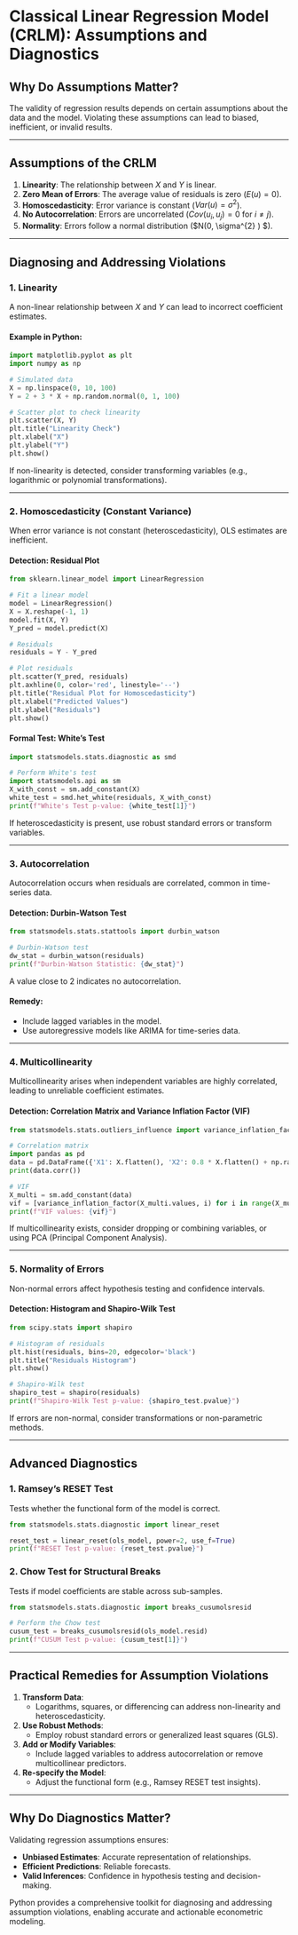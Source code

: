 # **Classical Linear Regression Model (CRLM): Assumptions and Diagnostics**

## **Why Do Assumptions Matter?**
The validity of regression results depends on certain assumptions about the data and the model. Violating these assumptions can lead to biased, inefficient, or invalid results.

---

## **Assumptions of the CRLM**
1. **Linearity**: The relationship between $X$ and $Y$ is linear.
2. **Zero Mean of Errors**: The average value of residuals is zero ($E(u) = 0$).
3. **Homoscedasticity**: Error variance is constant ($Var(u) = \sigma^2$).
4. **No Autocorrelation**: Errors are uncorrelated ($Cov(u_i, u_j) = 0$ for $i \neq j$).
5. **Normality**: Errors follow a normal distribution ($N(0, \sigma^{2} ) $).

---

## **Diagnosing and Addressing Violations**

### **1. Linearity**
A non-linear relationship between $X$ and $Y$ can lead to incorrect coefficient estimates.

#### Example in Python:
```python
import matplotlib.pyplot as plt
import numpy as np

# Simulated data
X = np.linspace(0, 10, 100)
Y = 2 + 3 * X + np.random.normal(0, 1, 100)

# Scatter plot to check linearity
plt.scatter(X, Y)
plt.title("Linearity Check")
plt.xlabel("X")
plt.ylabel("Y")
plt.show()
```

If non-linearity is detected, consider transforming variables (e.g., logarithmic or polynomial transformations).

---

### **2. Homoscedasticity (Constant Variance)**
When error variance is not constant (heteroscedasticity), OLS estimates are inefficient.

#### Detection: Residual Plot
```python
from sklearn.linear_model import LinearRegression

# Fit a linear model
model = LinearRegression()
X = X.reshape(-1, 1)
model.fit(X, Y)
Y_pred = model.predict(X)

# Residuals
residuals = Y - Y_pred

# Plot residuals
plt.scatter(Y_pred, residuals)
plt.axhline(0, color='red', linestyle='--')
plt.title("Residual Plot for Homoscedasticity")
plt.xlabel("Predicted Values")
plt.ylabel("Residuals")
plt.show()
```

#### Formal Test: White’s Test
```python
import statsmodels.stats.diagnostic as smd

# Perform White's test
import statsmodels.api as sm
X_with_const = sm.add_constant(X)
white_test = smd.het_white(residuals, X_with_const)
print(f"White's Test p-value: {white_test[1]}")
```
If heteroscedasticity is present, use robust standard errors or transform variables.

---

### **3. Autocorrelation**
Autocorrelation occurs when residuals are correlated, common in time-series data.

#### Detection: Durbin-Watson Test
```python
from statsmodels.stats.stattools import durbin_watson

# Durbin-Watson test
dw_stat = durbin_watson(residuals)
print(f"Durbin-Watson Statistic: {dw_stat}")
```
A value close to 2 indicates no autocorrelation.

#### Remedy:
- Include lagged variables in the model.
- Use autoregressive models like ARIMA for time-series data.

---

### **4. Multicollinearity**
Multicollinearity arises when independent variables are highly correlated, leading to unreliable coefficient estimates.

#### Detection: Correlation Matrix and Variance Inflation Factor (VIF)
```python
from statsmodels.stats.outliers_influence import variance_inflation_factor

# Correlation matrix
import pandas as pd
data = pd.DataFrame({'X1': X.flatten(), 'X2': 0.8 * X.flatten() + np.random.normal(0, 0.1, 100)})
print(data.corr())

# VIF
X_multi = sm.add_constant(data)
vif = [variance_inflation_factor(X_multi.values, i) for i in range(X_multi.shape[1])]
print(f"VIF values: {vif}")
```
If multicollinearity exists, consider dropping or combining variables, or using PCA (Principal Component Analysis).

---

### **5. Normality of Errors**
Non-normal errors affect hypothesis testing and confidence intervals.

#### Detection: Histogram and Shapiro-Wilk Test
```python
from scipy.stats import shapiro

# Histogram of residuals
plt.hist(residuals, bins=20, edgecolor='black')
plt.title("Residuals Histogram")
plt.show()

# Shapiro-Wilk test
shapiro_test = shapiro(residuals)
print(f"Shapiro-Wilk Test p-value: {shapiro_test.pvalue}")
```
If errors are non-normal, consider transformations or non-parametric methods.

---

## **Advanced Diagnostics**

### **1. Ramsey’s RESET Test**
Tests whether the functional form of the model is correct.
```python
from statsmodels.stats.diagnostic import linear_reset

reset_test = linear_reset(ols_model, power=2, use_f=True)
print(f"RESET Test p-value: {reset_test.pvalue}")
```

### **2. Chow Test for Structural Breaks**
Tests if model coefficients are stable across sub-samples.
```python
from statsmodels.stats.diagnostic import breaks_cusumolsresid

# Perform the Chow test
cusum_test = breaks_cusumolsresid(ols_model.resid)
print(f"CUSUM Test p-value: {cusum_test[1]}")
```

---

## **Practical Remedies for Assumption Violations**
1. **Transform Data**:
   - Logarithms, squares, or differencing can address non-linearity and heteroscedasticity.
2. **Use Robust Methods**:
   - Employ robust standard errors or generalized least squares (GLS).
3. **Add or Modify Variables**:
   - Include lagged variables to address autocorrelation or remove multicollinear predictors.
4. **Re-specify the Model**:
   - Adjust the functional form (e.g., Ramsey RESET test insights).

---

## **Why Do Diagnostics Matter?**
Validating regression assumptions ensures:
- **Unbiased Estimates**: Accurate representation of relationships.
- **Efficient Predictions**: Reliable forecasts.
- **Valid Inferences**: Confidence in hypothesis testing and decision-making.

Python provides a comprehensive toolkit for diagnosing and addressing assumption violations, enabling accurate and actionable econometric modeling.
